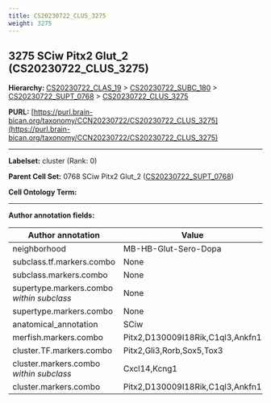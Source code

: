 ```yaml
---
title: CS20230722_CLUS_3275
weight: 3275
---
```

## 3275 SCiw Pitx2 Glut_2 (CS20230722_CLUS_3275)
<b>Hierarchy: </b>
[CS20230722_CLAS_19](../CS20230722_CLAS_19) >
[CS20230722_SUBC_180](../CS20230722_SUBC_180) >
[CS20230722_SUPT_0768](../CS20230722_SUPT_0768) >
[CS20230722_CLUS_3275](../CS20230722_CLUS_3275)

**PURL:** [https://purl.brain-bican.org/taxonomy/CCN20230722/CS20230722_CLUS_3275](https://purl.brain-bican.org/taxonomy/CCN20230722/CS20230722_CLUS_3275)

---


**Labelset:** cluster (Rank: 0)

**Parent Cell Set:** 0768 SCiw Pitx2 Glut_2 ([CS20230722_SUPT_0768](../CS20230722_SUPT_0768))



**Cell Ontology Term:** 

[MARKER GENES.]: #


---

[TRANSFERRED ANNOTATIONS.]: #


[AUTHOR ANNOTATION FIELDS.]: #


**Author annotation fields:**

| Author annotation | Value |
|-------------------|-------|
|neighborhood|MB-HB-Glut-Sero-Dopa|
|subclass.tf.markers.combo|None|
|subclass.markers.combo|None|
|supertype.markers.combo _within subclass_|None|
|supertype.markers.combo|None|
|anatomical_annotation|SCiw|
|merfish.markers.combo|Pitx2,D130009I18Rik,C1ql3,Ankfn1|
|cluster.TF.markers.combo|Pitx2,Gli3,Rorb,Sox5,Tox3|
|cluster.markers.combo _within subclass_|Cxcl14,Kcng1|
|cluster.markers.combo|Pitx2,D130009I18Rik,C1ql3,Ankfn1|
